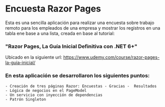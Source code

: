 # Encuesta Razor Pages

Esta es una sencilla aplicación para realizar una encuesta sobre trabajo remoto para los empleados de una empresa y mostrar los registros en una tabla ene base a una lista, creada en base al tutorial: 
### "Razor Pages, La Guía Inicial Definitiva con .NET 6+" 

Ubicado en la siguiente url: 
https://www.udemy.com/course/razor-pages-la-guia-inicial/

### En esta aplicación se desarrollaron los siguientes puntos:

    - Creación de tres páginas Razor: Encuestas - Gracias -  Resultados
    - Lógica de negocios en el PageModel
    - Un servicio con inyección de dependencias
    - Patrón Singleton
